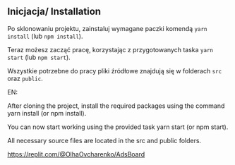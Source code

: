 ## Inicjacja/ Installation
Po sklonowaniu projektu, zainstaluj wymagane paczki komendą `yarn install` (lub `npm install`).

Teraz możesz zacząć pracę, korzystając z przygotowanych taska `yarn start` (lub `npm start`).

Wszystkie potrzebne do pracy pliki źródłowe znajdują się w folderach `src` oraz `public`.

EN:

After cloning the project, install the required packages using the command yarn install (or npm install).

You can now start working using the provided task yarn start (or npm start).

All necessary source files are located in the src and public folders.

https://replit.com/@OlhaOvcharenko/AdsBoard
